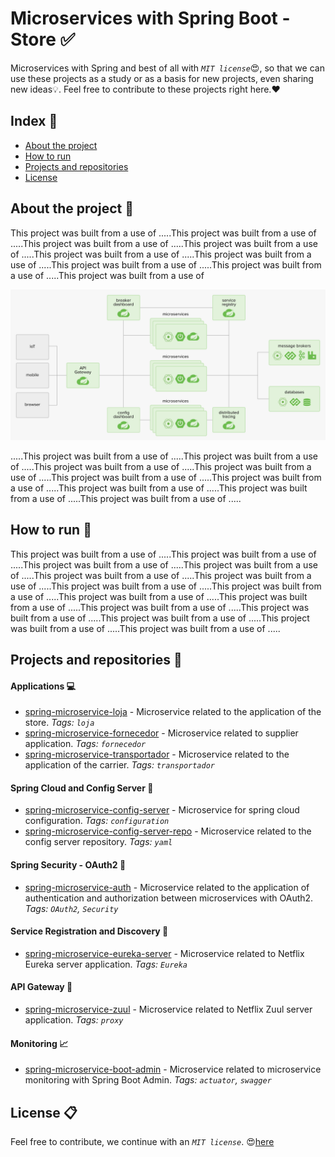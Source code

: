 # Microservices with Spring Boot - Store :white_check_mark:

Microservices with Spring and best of all with _`MIT license`_:heart_eyes:, so that we can use these projects as a study or as a basis for new projects, even sharing new ideas:bulb:. Feel free to contribute to these projects right here.:hearts:

## Index :pushpin:
- [About the project](#about)
- [How to run](#run)
- [Projects and repositories](#prjrepo)
- [License](#license)

## About the project <a name="about"></a> :link:

This project was built from a use of .....This project was built from a use of .....This project was built from a use of .....This project was built from a use of .....This project was built from a use of .....This project was built from a use of .....This project was built from a use of .....This project was built from a use of .....This project was built from a use of   

![Spring Cloud](img/spring-cloud.png)

.....This project was built from a use of .....This project was built from a use of .....This project was built from a use of .....This project was built from a use of .....This project was built from a use of .....This project was built from a use of .....This project was built from a use of .....This project was built from a use of .....This project was built from a use of .....

## How to run <a name="run"></a> :wrench:

This project was built from a use of .....This project was built from a use of .....This project was built from a use of .....This project was built from a use of .....This project was built from a use of .....This project was built from a use of .....This project was built from a use of .....This project was built from a use of .....This project was built from a use of .....This project was built from a use of .....This project was built from a use of .....This project was built from a use of .....This project was built from a use of .....This project was built from a use of .....This project was built from a use of .....

## Projects and repositories <a name="prjrepo"></a> :file_folder:

#### Applications :computer:

- [spring-microservice-loja](https://github.com/mupezzuol/spring-microservice-loja) - Microservice related to the application of the store. _Tags: `loja`_
- [spring-microservice-fornecedor](https://github.com/mupezzuol/spring-microservice-fornecedor) - Microservice related to supplier application. _Tags: `fornecedor`_
- [spring-microservice-transportador](https://github.com/mupezzuol/spring-microservice-transportador) - Microservice related to the application of the carrier. _Tags: `transportador`_

#### Spring Cloud and Config Server :notebook_with_decorative_cover:

- [spring-microservice-config-server](https://github.com/mupezzuol/spring-microservice-config-server) - Microservice for spring cloud configuration. _Tags: `configuration`_
- [spring-microservice-config-server-repo](https://github.com/mupezzuol/spring-microservice-config-server-repo) - Microservice related to the config server repository. _Tags: `yaml`_

#### Spring Security - OAuth2 :closed_lock_with_key:

- [spring-microservice-auth](https://github.com/mupezzuol/spring-microservice-auth) - Microservice related to the application of authentication and authorization between microservices with OAuth2. _Tags: `OAuth2`, `Security`_

#### Service Registration and Discovery :mag_right:

- [spring-microservice-eureka-server](https://github.com/mupezzuol/spring-microservice-eureka-server) - Microservice related to Netflix Eureka server application. _Tags: `Eureka`_

#### API Gateway :traffic_light:

- [spring-microservice-zuul](https://github.com/mupezzuol/spring-microservice-zuul) - Microservice related to Netflix Zuul server application. _Tags: `proxy`_

#### Monitoring :chart_with_upwards_trend:

- [spring-microservice-boot-admin](https://github.com/mupezzuol/spring-microservice-boot-admin) - Microservice related to microservice monitoring with Spring Boot Admin. _Tags: `actuator`, `swagger`_

## License <a name="license"></a> :clipboard:

Feel free to contribute, we continue with an _`MIT license`_. :heart_eyes:[here](https://github.com/mupezzuol/spring-microservice-loja/blob/master/LICENSE)